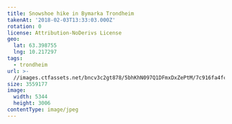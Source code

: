 ```yaml
---
title: Snowshoe hike in Bymarka Trondheim
takenAt: '2018-02-03T13:33:03.000Z'
rotation: 0
license: Attribution-NoDerivs License
geo:
  lat: 63.398755
  lng: 10.217297
tags:
  - trondheim
url: >-
  //images.ctfassets.net/bncv3c2gt878/5bhKhN097Q1DFmxDxZePtM/7c916fa4fc6bb5c46b466afffae13fb3/snowshoe-hike-in-bymarka-trondheim_39351687104_o
size: 3559177
image:
  width: 5344
  height: 3006
contentType: image/jpeg
---
```



